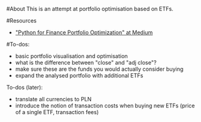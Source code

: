 #About
This is an attempt at portfolio optimisation based on ETFs.

#Resources

- ["Python for Finance Portfolio Optimization" at Medium](https://randerson112358.medium.com/python-for-finance-portfolio-optimization-66882498847)

#To-dos:

- basic portfolio visualisation and optimisation
- what is the difference between "close" and "adj close"?
- make sure these are the funds you would actually consider buying
- expand the analysed portfolio with additional ETFs

To-dos (later):
- translate all currencies to PLN
- introduce the notion of transaction costs when buying new ETFs (price of a single ETF, transaction fees)
